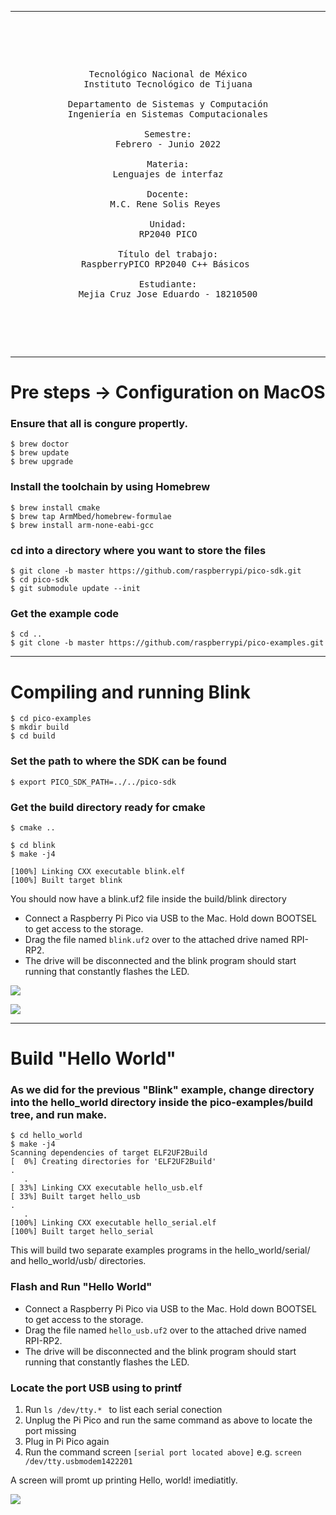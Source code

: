
------

<pre>

	<p align=center>

Tecnológico Nacional de México
Instituto Tecnológico de Tijuana

Departamento de Sistemas y Computación
Ingeniería en Sistemas Computacionales

Semestre:
Febrero - Junio 2022

Materia:
Lenguajes de interfaz

Docente:
M.C. Rene Solis Reyes 

Unidad:
RP2040 PICO

Título del trabajo:
RaspberryPICO RP2040 C++ Básicos 

Estudiante:
Mejia Cruz Jose Eduardo - 18210500

	</p>

</pre>

---

# Pre steps -> Configuration on MacOS

### Ensure that all is congure propertly.
```
$ brew doctor
$ brew update
$ brew upgrade 
```
### Install the toolchain by using **Homebrew**
```
$ brew install cmake
$ brew tap ArmMbed/homebrew-formulae
$ brew install arm-none-eabi-gcc 
```
### cd into a directory where you want to store the files
```
$ git clone -b master https://github.com/raspberrypi/pico-sdk.git
$ cd pico-sdk
$ git submodule update --init
```

### Get the example code
```
$ cd ..
$ git clone -b master https://github.com/raspberrypi/pico-examples.git
```
---

# Compiling and running Blink
```
$ cd pico-examples
$ mkdir build
$ cd build
```
### Set the path to where the SDK can be found
```
$ export PICO_SDK_PATH=../../pico-sdk
```

### Get the build directory ready for cmake
```
$ cmake ..

$ cd blink
$ make -j4

[100%] Linking CXX executable blink.elf
[100%] Built target blink
```
You should now have a blink.uf2 file inside the build/blink directory

- Connect a Raspberry Pi Pico via USB to the Mac. Hold down BOOTSEL to get access to the storage.
- Drag the file named ```blink.uf2``` over to the attached drive named RPI-RP2.
- The drive will be disconnected and the blink program should start running that constantly flashes the LED.

![](images/blinkLedOff.jpg)

![](images/blinkLedOn.jpg)

---

# Build "Hello World"

### As we did for the previous "Blink" example, change directory into the hello_world directory inside the pico-examples/build tree, and run make.
```
$ cd hello_world
$ make -j4
Scanning dependencies of target ELF2UF2Build
[  0%] Creating directories for 'ELF2UF2Build'
.
   .
[ 33%] Linking CXX executable hello_usb.elf
[ 33%] Built target hello_usb
.
   .
[100%] Linking CXX executable hello_serial.elf
[100%] Built target hello_serial
```
This will build two separate examples programs in the hello_world/serial/ and hello_world/usb/ directories.

### Flash and Run "Hello World"

- Connect a Raspberry Pi Pico via USB to the Mac. Hold down BOOTSEL to get access to the storage.
- Drag the file named ```hello_usb.uf2``` over to the attached drive named RPI-RP2.
- The drive will be disconnected and the blink program should start running that constantly flashes the LED.

### Locate the port USB using to **printf**

1. Run ```ls /dev/tty.* ``` to list each serial conection 
2. Unplug the Pi Pico and run the same command as above to locate the port missing
3. Plug in Pi Pico again
4. Run the command screen ```[serial port located above]``` e.g. ```screen /dev/tty.usbmodem1422201```

A screen will promt up printing Hello, world! imediatitly. 

![](images/hello_world.png)
